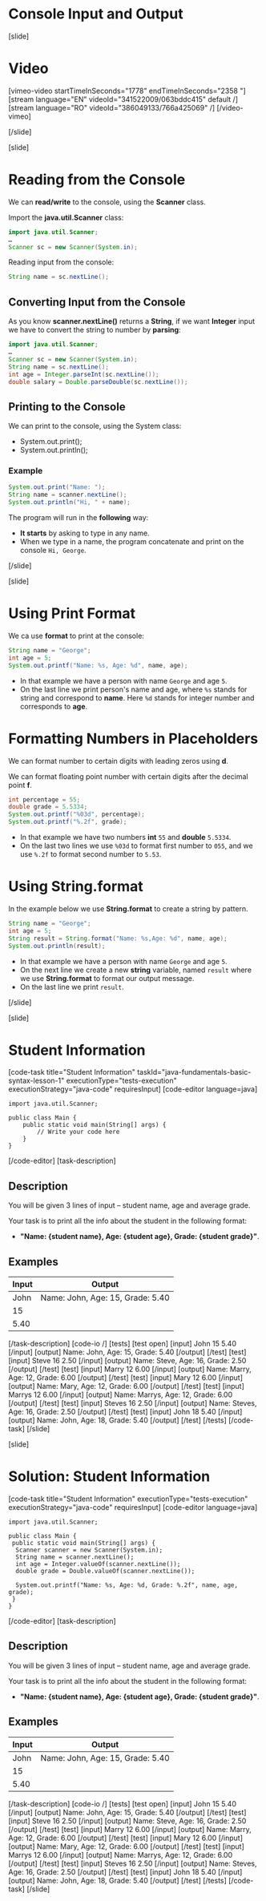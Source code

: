 # Console Input and Output

[slide]
# Video

[vimeo-video startTimeInSeconds="1778" endTimeInSeconds="2358 "]
[stream language="EN" videoId="341522009/063bddc415" default /]
[stream language="RO" videoId="386049133/766a425069"  /]
[/video-vimeo]

[/slide]

[slide]
# Reading from the Console
We can **read/write** to the console, using the **Scanner** class.

Import the **java.util.Scanner** class:

```java
import java.util.Scanner;
…
Scanner sc = new Scanner(System.in);
```

Reading input from the console:

```java
String name = sc.nextLine();
```

## Converting Input from the Console
As you know **scanner.nextLine()** returns a **String**, if we want **Integer** input we have to convert the string to number by **parsing**:

```java
import java.util.Scanner;
…
Scanner sc = new Scanner(System.in);
String name = sc.nextLine();
int age = Integer.parseInt(sc.nextLine());
double salary = Double.parseDouble(sc.nextLine());
```

## Printing to the Console
We can print to the console, using the System class:
* System.out.print();
* System.out.println();

### Example
```java live
System.out.print("Name: ");
String name = scanner.nextLine();
System.out.println("Hi, " + name);
```

The program will run in the **following** way: 
- **It starts** by asking to type in any name. 
- When we type in a name, the program concatenate and print on the console `Hi, George`. 

[/slide]

[slide]
# Using Print Format
We ca use **format** to print at the console:

```java live
String name = "George";
int age = 5;
System.out.printf("Name: %s, Age: %d", name, age);
```
* In that example we have a person with name `George` and age `5`.
* On the last line we print person's name and age, where `%s` stands for string and correspond to **name**. Here `%d` stands for integer number and corresponds to **age**.

# Formatting Numbers in Placeholders
We can format number to certain digits with leading zeros using **d**.

We can format floating point number with certain digits after the decimal point **f**.

```java live
int percentage = 55;
double grade = 5.5334;
System.out.printf("%03d", percentage);
System.out.printf("%.2f", grade);
```
* In that example we have two numbers **int** `55` and **double** `5.5334`.
* On the last two lines we use `%03d` to format first number to `055`, and we use `%.2f` to format second number to `5.53`.

# Using String.format
In the example below we use **String.format** to create a string by pattern.

```java live
String name = "George";
int age = 5;
String result = String.format("Name: %s,Age: %d", name, age);
System.out.println(result);
```
* In that example we have a person with name `George` and age `5`.
* On the next line we create a new **string** variable, named `result` where we use **String.format** to format our output message.
* On the last line we print `result`.

[/slide]


[slide]
# Student Information
[code-task title="Student Information" taskId="java-fundamentals-basic-syntax-lesson-1" executionType="tests-execution" executionStrategy="java-code" requiresInput]
[code-editor language=java]
```
import java.util.Scanner;

public class Main {
    public static void main(String[] args) {
        // Write your code here
    }
}
```
[/code-editor]
[task-description]
## Description
You will be given 3 lines of input – student name, age and average grade.

Your task is to print all the info about the student in the following format:
* **"Name: \{student name\}, Age: \{student age\}, Grade: \{student grade\}"**. 

## Examples
|**Input**|**Output**|
|-----|------|
| John | Name: John, Age: 15, Grade: 5.40 |
| 15 ||
| 5.40 ||

[/task-description]
[code-io /]
[tests]
[test open]
[input]
John
15
5.40
[/input]
[output]
Name: John, Age: 15, Grade: 5.40
[/output]
[/test]
[test]
[input]
Steve
16
2.50
[/input]
[output]
Name: Steve, Age: 16, Grade: 2.50
[/output]
[/test]
[test]
[input]
Marry
12
6.00
[/input]
[output]
Name: Marry, Age: 12, Grade: 6.00
[/output]
[/test]
[test]
[input]
Mary
12
6.00
[/input]
[output]
Name: Mary, Age: 12, Grade: 6.00
[/output]
[/test]
[test]
[input]
Marrys
12
6.00
[/input]
[output]
Name: Marrys, Age: 12, Grade: 6.00
[/output]
[/test]
[test]
[input]
Steves
16
2.50
[/input]
[output]
Name: Steves, Age: 16, Grade: 2.50
[/output]
[/test]
[test]
[input]
John
18
5.40
[/input]
[output]
Name: John, Age: 18, Grade: 5.40
[/output]
[/test]
[/tests]
[/code-task]
[/slide]


[slide]
# Solution: Student Information
[code-task title="Student Information" executionType="tests-execution" executionStrategy="java-code" requiresInput]
[code-editor language=java]
```
import java.util.Scanner;

public class Main {
 public static void main(String[] args) {
  Scanner scanner = new Scanner(System.in);
  String name = scanner.nextLine();
  int age = Integer.valueOf(scanner.nextLine());
  double grade = Double.valueOf(scanner.nextLine());

  System.out.printf("Name: %s, Age: %d, Grade: %.2f", name, age, grade);
 }
}
```
[/code-editor]
[task-description]
## Description
You will be given 3 lines of input – student name, age and average grade.

Your task is to print all the info about the student in the following format:
* **"Name: \{student name\}, Age: \{student age\}, Grade: \{student grade\}"**. 

## Examples
|**Input**|**Output**|
|-----|------|
| John | Name: John, Age: 15, Grade: 5.40 |
| 15 ||
| 5.40 ||

[/task-description]
[code-io /]
[tests]
[test open]
[input]
John
15
5.40
[/input]
[output]
Name: John, Age: 15, Grade: 5.40
[/output]
[/test]
[test]
[input]
Steve
16
2.50
[/input]
[output]
Name: Steve, Age: 16, Grade: 2.50
[/output]
[/test]
[test]
[input]
Marry
12
6.00
[/input]
[output]
Name: Marry, Age: 12, Grade: 6.00
[/output]
[/test]
[test]
[input]
Mary
12
6.00
[/input]
[output]
Name: Mary, Age: 12, Grade: 6.00
[/output]
[/test]
[test]
[input]
Marrys
12
6.00
[/input]
[output]
Name: Marrys, Age: 12, Grade: 6.00
[/output]
[/test]
[test]
[input]
Steves
16
2.50
[/input]
[output]
Name: Steves, Age: 16, Grade: 2.50
[/output]
[/test]
[test]
[input]
John
18
5.40
[/input]
[output]
Name: John, Age: 18, Grade: 5.40
[/output]
[/test]
[/tests]
[/code-task]
[/slide]